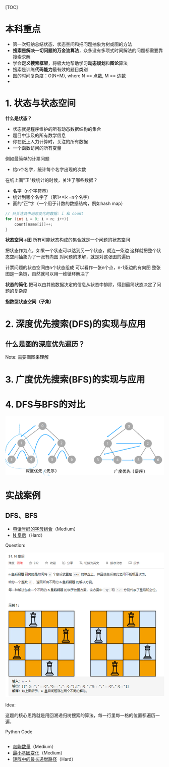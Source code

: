 [TOC]
# 本科重点

- 第一次归纳总结状态、状态空间和把问题抽象为树或图的方法
- **搜索是解决一切问题的万金油算法**，众多没有多项式时间解法的问题都需要靠搜索求解
- 学会**定义搜索框架**，将极大地帮助学习**动态规划**和**图论**算法
- 搜索是训练**代码能力**最有效的题目类别
- 图的时间复杂度：O(N+M), where N == 点数, M == 边数
- 


# 1. 状态与状态空间

**什么是状态？**
- 状态就是程序维护的所有动态数据结构的集合
- 题目中涉及的所有数学信息
- 你在纸上人力计算时，关注的所有数据
- 一个函数访问的所有变量

例如最简单的计票问题
- 给n个名字，统计每个名字出现的次数

在纸上画"正"数统计的时候，关注了哪些数据？
- 名字（n个字符串）
- 统计到哪个名字了（第1<=i<=n个名字）
- 画的“正”字（一个用于计数的数据结构，例如hash map）

```C++
// 只关注其中动态变化的数据: i 和 count
for (int i = 0; i < n; i++){
    count[name[i]]++;
}
```
**状态空间->图**
所有可能状态构成的集合就是一个问题的状态空间

把状态作为点，如果一个状态可以达到另一个状态，就连一条边
这样就把整个状态空间抽象为了一张有向图
对问题的求解，就是对这张图的遍历

计票问题的状态空间由n个状态组成
可以看作一张n个点，n-1条边的有向图
整张图是一条链，自然就可以用一维循环解决了

**状态的简化**
把可以由其他数据决定的信息从状态中排除，得到最简状态决定了问题的复杂度

**指数型状态空间（子集）**



# 2. 深度优先搜索(DFS)的实现与应用

## 什么是图的深度优先遍历？

Note: 需要画图来理解







# 3. 广度优先搜索(BFS)的实现与应用






# 4. DFS与BFS的对比

![image-20210709235859362](img/image-20210709235859362.png)



# 实战案例

## DFS、BFS

- [电话号码的字母组合](https://leetcode-cn.com/problems/letter-combinations-of-a-phone-number/)（Medium）
- [ N 皇后](https://leetcode-cn.com/problems/n-queens/)（Hard）

Question:

![image-20210710102252437](img/image-20210710102252437.png)

Idea:

这题的核心思路就是用回溯递归树搜索的算法，每一行里每一格的位置都遍历一遍，

Python Code

```python
```



- [岛屿数量](https://leetcode-cn.com/problems/number-of-islands/)（Medium）
- [最小基因变化](https://leetcode-cn.com/problems/minimum-genetic-mutation/)（Medium）
- [矩阵中的最长递增路径](https://leetcode-cn.com/problems/longest-increasing-path-in-a-matrix/)（Hard）
